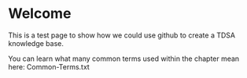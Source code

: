 # Welcome
This is a test page to show how we could use github to create a TDSA knowledge base.

You can learn what many common terms used within the chapter mean here: Common-Terms.txt
